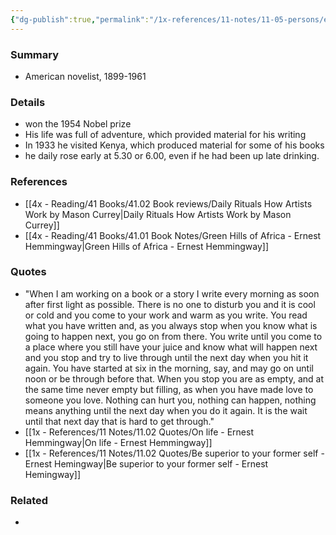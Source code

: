 ```yaml
---
{"dg-publish":true,"permalink":"/1x-references/11-notes/11-05-persons/ernest-hemmingway/","title":"Ernest Hemmingway","dgShowBacklinks":false}
---
```



### Summary
- American novelist, 1899-1961

### Details
- won the 1954 Nobel prize
- His life was full of adventure, which provided material for his writing
- In 1933 he visited Kenya, which produced material for some of his books
- he daily rose early at 5.30 or 6.00, even if he had been up late drinking.

### References
- [[4x - Reading/41 Books/41.02 Book reviews/Daily Rituals How Artists Work by Mason Currey\|Daily Rituals How Artists Work by Mason Currey]]
- [[4x - Reading/41 Books/41.01 Book Notes/Green Hills of Africa - Ernest Hemmingway\|Green Hills of Africa - Ernest Hemmingway]]

### Quotes
- "When I am working on a book or a story I write every morning as soon after first light as possible. There is no one to disturb you and it is cool or cold and you come to your work and warm as you write. You read what you have written and, as you always stop when you know what is going to happen next, you go on from there. You write until you come to a place where you still have your juice and know what will happen next and you stop and try to live through until the next day when you hit it again. You have started at six in the morning, say, and may go on until noon or be through before that. When you stop you are as empty, and at the same time never empty but filling, as when you have made love to someone you love. Nothing can hurt you, nothing can happen, nothing means anything until the next day when you do it again. It is the wait until that next day that is hard to get through."
- [[1x - References/11 Notes/11.02 Quotes/On life - Ernest Hemmingway\|On life - Ernest Hemmingway]]
- [[1x - References/11 Notes/11.02 Quotes/Be superior to your former self - Ernest Hemingway\|Be superior to your former self - Ernest Hemingway]]

### Related
- 